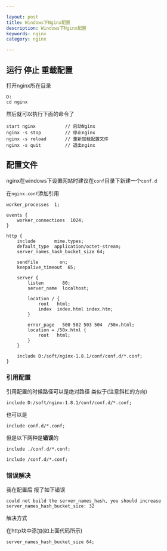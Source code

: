 ```yaml
---

layout: post
title: Windows下Nginx配置
description: Windows下Nginx配置
keywords: nginx
category: nginx

---
```


## 运行 停止 重载配置

打开nginx所在目录

```
D:
cd nginx
```

然后就可以执行下面的命令了

```
start nginx           // 启动Nginx
nginx -s stop         // 停止nginx
nginx -s reload       // 重新加载配置文件
nginx -s quit         // 退出nginx
```

## 配置文件

nginx在windows下设置网站时建议在`conf`目录下新建一个`conf.d`

在`nginx.conf`添加引用

```worker_processes  1;events {    worker_connections  1024;}http {    include       mime.types;    default_type  application/octet-stream;    server_names_hash_bucket_size 64;
	    sendfile        on;    keepalive_timeout  65;    server {        listen       80;        server_name  localhost;
                location / {            root   html;            index  index.html index.htm;        }        error_page   500 502 503 504  /50x.html;        location = /50x.html {            root   html;        }    }	include D:/soft/nginx-1.8.1/conf/conf.d/*.conf;}
```

### 引用配置

引用配置的时候路径可以是绝对路径 类似于(注意斜杠的方向)

```
include D:/soft/nginx-1.8.1/conf/conf.d/*.conf;
```

也可以是

```
include conf.d/*.conf;
```

但是以下两种是**错误**的

```
include ./conf.d/*.conf;
```

```
include /conf.d/*.conf;
```

### 错误解决

我在配置后 报了如下错误

```
could not build the server_names_hash, you should increase server_names_hash_bucket_size: 32
```

解决方式

在http块中添加(如上面代码所示)

```
server_names_hash_bucket_size 64;
```

